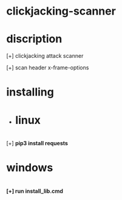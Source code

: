 # clickjacking-scanner
# discription
[+] clickjacking attack scanner <br>

[+] scan header x-frame-options 
# installing
* <h1>linux</h1>
<br>
[+] <b>pip3 install requests</b>

<h1>windows</h1>
<br>
<b>[+] run install_lib.cmd</b>
